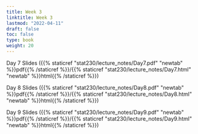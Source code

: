 ```yaml
---
title: Week 3 
linktitle: Week 3
lastmod: "2022-04-11"
draft: false  
toc: false  
type: book  
weight: 20
---
```



Day 7 Slides ({{% staticref "stat230/lecture_notes/Day7.pdf" "newtab" %}}pdf{{% /staticref %}}/{{% staticref "stat230/lecture_notes/Day7.html" "newtab" %}}html{{% /staticref %}})

Day 8 Slides ({{% staticref "stat230/lecture_notes/Day8.pdf" "newtab" %}}pdf{{% /staticref %}}/{{% staticref "stat230/lecture_notes/Day8.html" "newtab" %}}html{{% /staticref %}})

Day 9 Slides ({{% staticref "stat230/lecture_notes/Day9.pdf" "newtab" %}}pdf{{% /staticref %}}/{{% staticref "stat230/lecture_notes/Day9.html" "newtab" %}}html{{% /staticref %}})